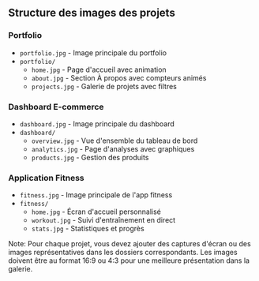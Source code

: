 ## Structure des images des projets

### Portfolio
- `portfolio.jpg` - Image principale du portfolio
- `portfolio/`
  - `home.jpg` - Page d'accueil avec animation
  - `about.jpg` - Section À propos avec compteurs animés
  - `projects.jpg` - Galerie de projets avec filtres

### Dashboard E-commerce
- `dashboard.jpg` - Image principale du dashboard
- `dashboard/`
  - `overview.jpg` - Vue d'ensemble du tableau de bord
  - `analytics.jpg` - Page d'analyses avec graphiques
  - `products.jpg` - Gestion des produits

### Application Fitness
- `fitness.jpg` - Image principale de l'app fitness
- `fitness/`
  - `home.jpg` - Écran d'accueil personnalisé
  - `workout.jpg` - Suivi d'entraînement en direct
  - `stats.jpg` - Statistiques et progrès

Note: Pour chaque projet, vous devez ajouter des captures d'écran ou des images représentatives dans les dossiers correspondants. Les images doivent être au format 16:9 ou 4:3 pour une meilleure présentation dans la galerie.
